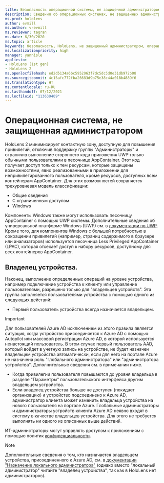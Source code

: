 ```yaml
---
title: Безопасность операционной системы, не защищенной администратором
description: Сведения об операционных системах, не защищенных администратором, владельцах устройств и безопасности на устройствах смешанной реальности HoloLens.
ms.prod: hololens
author: evmill
ms.author: v-evmill
ms.reviewer: tagran
ms.date: 6/30/2020
ms.topic: article
keywords: безопасность, HoloLens, не защищенный администратором, операционная система, не защищенная администратором операционная система, защищенная администратором ОС, не защищенная администратором ОС, HoloLens 2, безопасность HoloLens 2,
ms.localizationpriority: high
manager: yannisle
appliesto:
- HoloLens (1st gen)
- HoloLens 2
ms.openlocfilehash: ed2d5134a6bc5952063f7dc5dc5d0e31db972b08
ms.sourcegitcommit: 4c15afc772fba26683d9b75e38c44a018b4889f6
ms.translationtype: HT
ms.contentlocale: ru-RU
ms.lasthandoff: 07/12/2021
ms.locfileid: "113639409"
---
```

# <a name="admin-less-operating-system"></a>Операционная система, не защищенная администратором

HoloLens 2 минимизирует контактную зону, доступную для повышения привилегий, отключив поддержку группы "Администраторы" и ограничив выполнение стороннего кода приложения UWP только обычными пользователями в песочнице AppContainer. Этот код получает доступ только к тем ресурсам, которые защищены возможностями, явно реализованными в приложении для непривилегированного пользователя, кроме ресурсов, доступных всем контейнерам AppContainer.
Для этих возможностей сохраняется трехуровневая модель классификации:
  * Общие сведения
  * С ограниченным доступом
  * Windows

Компоненты Windows также могут использовать песочницу AppContainer с помощью UWP системы. Дополнительные сведения об универсальной платформе Windows (UWP) см. в [документации по UWP](/windows/uwp/). Кроме того, для компонентов Windows с большей потребностью в сокращении привилегий (например, страниц содержимого в браузере или анализаторов) используется песочница Less Privileged AppContainer (LPAC), которая отсекает доступ к набору ресурсов, доступному для всех контейнеров AppContainer.

## <a name="device-owner"></a>Владелец устройства.

Наконец, выполнение определенных операций на уровне устройства, например подключение устройства к клиенту или управление пользователями, разрешено только для "владельцев устройств". Эта группа заполняется пользователями устройства с помощью одного из следующих действий:
  * Первый пользователь устройства всегда назначается владельцем. 
> [!IMPORTANT]
>Для пользователей Azure AD исключением из этого правила является ситуация, когда устройство присоединяется к Azure AD с помощью Autopilot или массовой регистрации Azure AD, в которой используется ненастоящий пользователь. В этом случае первый пользователь AAD, который войдет в учетную запись на устройстве, не будет назначен владельцем устройства автоматически, если для него на портале Azure не назначена роль "глобального администратора" или "администратора устройства". Дополнительные сведения см. в примечании ниже.  

  * Когда привилегии пользователя повышаются до уровня владельца в разделе "Параметры" пользовательского интерфейса другим владельцем устройства.
  * Если владелец устройства больше не доступен (покидает организацию) и устройство подсоединено к Azure AD, администратор клиента может изменить владельца устройства на нового пользователя на портале Azure. Глобальные администраторы и администраторы устройств клиента Azure AD неявно входят в систему в качестве владельцев устройства. Для этого не требуется выполнять ни одного из описанных выше действий.  

 ИТ-администраторы могут управлять доступом к приложениям с помощью политик [конфиденциальности](/windows/client-management/mdm/policy-csp-privacy). 

> [!NOTE]
> Дополнительные сведения о том, кто назначается владельцем устройства, присоединенного к Azure AD, см. в [документации "Назначение локального администратора"](/azure/active-directory/devices/assign-local-admin) (однако вместо "локальный администратор" читайте "владелец устройства", так как в HoloLens нет администраторов).